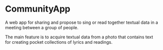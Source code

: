 # CommunityApp
<p>A web app for sharing and propose to sing or read together textual data in a meeting between a group of people.</p>

<p>The main feature is to acquire textual data from a photo that contains text for creating pocket collections of lyrics and readings.</p>
